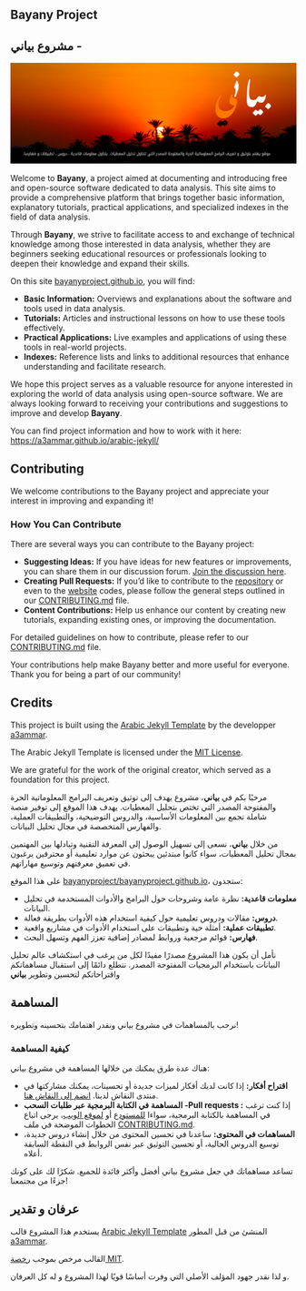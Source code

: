 ## Bayany Project
## مشروع بياني - 

![بياني](/images/banner_v1.jpg "مشروع بياني")


Welcome to **Bayany**, a project aimed at documenting and introducing free and open-source software dedicated to data analysis. This site aims to provide a comprehensive platform that brings together basic information, explanatory tutorials, practical applications, and specialized indexes in the field of data analysis.

Through **Bayany**, we strive to facilitate access to and exchange of technical knowledge among those interested in data analysis, whether they are beginners seeking educational resources or professionals looking to deepen their knowledge and expand their skills.

On this site [bayanyproject.github.io](https://bayanyproject/bayanyproject.github.io/), you will find:

- **Basic Information:** Overviews and explanations about the software and tools used in data analysis.
- **Tutorials:** Articles and instructional lessons on how to use these tools effectively.
- **Practical Applications:** Live examples and applications of using these tools in real-world projects.
- **Indexes:** Reference lists and links to additional resources that enhance understanding and facilitate research.

We hope this project serves as a valuable resource for anyone interested in exploring the world of data analysis using open-source software. We are always looking forward to receiving your contributions and suggestions to improve and develop **Bayany**.

You can find project information and how to work with it here: <https://a3ammar.github.io/arabic-jekyll/>

## Contributing

We welcome contributions to the Bayany project and appreciate your interest in improving and expanding it!

### How You Can Contribute

There are several ways you can contribute to the Bayany project:

- **Suggesting Ideas:** If you have ideas for new features or improvements, you can share them in our discussion forum. [Join the discussion here](https://github.com/yOOs-dz/bayany/discussions/1).
- **Creating Pull Requests:** If you’d like to contribute to the [repository](https://github.com/bayanyproject/bayanyproject.github.io/) or even to the [website](https://yoos-dz.github.io/bayany) codes, please follow the general steps outlined in our [CONTRIBUTING.md](https://github.com/bayanyproject/bayanyproject.github.io/blob/main/CONTRIBUTING.md) file.
- **Content Contributions:** Help us enhance our content by creating new tutorials, expanding existing ones, or improving the documentation.

For detailed guidelines on how to contribute, please refer to our [CONTRIBUTING.md](https://github.com/bayanyproject/bayanyproject.github.io/blob/main/CONTRIBUTING.md) file.

Your contributions help make Bayany better and more useful for everyone. Thank you for being a part of our community!


## Credits

This project is built using the [Arabic Jekyll Template](https://github.com/a3ammar/arabic-jekyll) by the developper [a3ammar](https://github.com/a3ammar). 

The Arabic Jekyll Template is licensed under the [MIT License](https://opensource.org/licenses/MIT). 

We are grateful for the work of the original creator, which served as a foundation for this project.


مرحبًا بكم في **بياني**، مشروع يهدف إلى توثيق وتعريف البرامج المعلوماتية الحرة والمفتوحة المصدر التي تختص بتحليل المعطيات. يهدف هذا الموقع إلى توفير منصة شاملة تجمع بين المعلومات الأساسية، والدروس التوضيحية، والتطبيقات العملية، والفهارس المتخصصة في مجال تحليل البيانات.

من خلال **بياني**، نسعى إلى تسهيل الوصول إلى المعرفة التقنية وتبادلها بين المهتمين بمجال تحليل المعطيات، سواء كانوا مبتدئين يبحثون عن موارد تعليمية أو محترفين يرغبون في تعميق معرفتهم وتوسيع مهاراتهم.

على هذا الموقع [bayanyproject/bayanyproject.github.io](https://bayanyproject/bayanyproject.github.io/)، ستجدون:

- **معلومات قاعدية:** نظرة عامة وشروحات حول البرامج والأدوات المستخدمة في تحليل البيانات.
- **دروس:** مقالات ودروس تعليمية حول كيفية استخدام هذه الأدوات بطريقة فعالة.
- **تطبيقات عملية:** أمثلة حية وتطبيقات على استخدام الأدوات في مشاريع واقعية.
- **فهارس:** قوائم مرجعية وروابط لمصادر إضافية تعزز الفهم وتسهل البحث.

نأمل أن يكون هذا المشروع مصدرًا مفيدًا لكل من يرغب في استكشاف عالم تحليل البيانات باستخدام البرمجيات المفتوحة المصدر. نتطلع دائمًا إلى استقبال مساهماتكم واقتراحاتكم لتحسين وتطوير **بياني**

## المساهمة

نرحب بالمساهمات في مشروع بياني ونقدر اهتمامك بتحسينه وتطويره!

### كيفية المساهمة

هناك عدة طرق يمكنك من خلالها المساهمة في مشروع بياني:

- **اقتراح أفكار:** إذا كانت لديك أفكار لميزات جديدة أو تحسينات، يمكنك مشاركتها في منتدى النقاش لدينا. [انضم إلى النقاش هنا](https://github.com/yOOs-dz/bayany/discussions/1).
- **المساهمة في الكتابة البرمجية عبر طلبات السحب -Pull requests :** إذا كنت ترغب في المساهمة بالكتابة البرمجية، سواءا [للمستودع](https://github.com/bayanyproject/bayanyproject.github.io) أو [لموقع الويب](https://yoos-dz.github.io/bayany)، يرجى اتباع الخطوات الموضحة في ملف [CONTRIBUTING.md](https://github.com/bayanyproject/bayanyproject.github.io/blob/main/CONTRIBUTING.md).
- **المساهمات في المحتوى:** ساعدنا في تحسين المحتوى من خلال إنشاء دروس جديدة، توسيع الدروس الحالية، أو تحسين التوثيق عبر نفس الروابط في النقطة السابقة أعلاه.

تساعد مساهماتك في جعل مشروع بياني أفضل وأكثر فائدة للجميع. شكرًا لك على كونك جزءًا من مجتمعنا!


## عرفان و تقدير

يستخدم هذا المشروع قالب [Arabic Jekyll Template](https://github.com/a3ammar/arabic-jekyll) المنشئ من قبل المطور [a3ammar](https://github.com/a3ammar).

القالب مرخص بموجب [رخصة MIT](https://opensource.org/licenses/MIT).

 و لذا نقدر جهود المؤلف الأصلي التي وفرت أساسًا قويًا لهذا المشروع و له كل العرفان.
